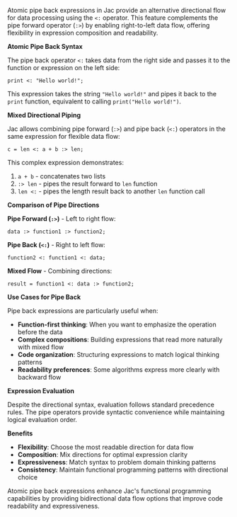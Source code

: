 Atomic pipe back expressions in Jac provide an alternative directional flow for data processing using the `<:` operator. This feature complements the pipe forward operator (`:>`) by enabling right-to-left data flow, offering flexibility in expression composition and readability.

**Atomic Pipe Back Syntax**

The pipe back operator `<:` takes data from the right side and passes it to the function or expression on the left side:

```jac
print <: "Hello world!";
```

This expression takes the string `"Hello world!"` and pipes it back to the `print` function, equivalent to calling `print("Hello world!")`.

**Mixed Directional Piping**

Jac allows combining pipe forward (`:>`) and pipe back (`<:`) operators in the same expression for flexible data flow:

```jac
c = len <: a + b :> len;
```

This complex expression demonstrates:
1. `a + b` - concatenates two lists
2. `:> len` - pipes the result forward to `len` function  
3. `len <:` - pipes the length result back to another `len` function call

**Comparison of Pipe Directions**

**Pipe Forward (`:>`)** - Left to right flow:
```jac
data :> function1 :> function2;
```

**Pipe Back (`<:`)** - Right to left flow:
```jac
function2 <: function1 <: data;
```

**Mixed Flow** - Combining directions:
```jac
result = function1 <: data :> function2;
```

**Use Cases for Pipe Back**

Pipe back expressions are particularly useful when:

- **Function-first thinking**: When you want to emphasize the operation before the data
- **Complex compositions**: Building expressions that read more naturally with mixed flow
- **Code organization**: Structuring expressions to match logical thinking patterns
- **Readability preferences**: Some algorithms express more clearly with backward flow

**Expression Evaluation**

Despite the directional syntax, evaluation follows standard precedence rules. The pipe operators provide syntactic convenience while maintaining logical evaluation order.

**Benefits**

- **Flexibility**: Choose the most readable direction for data flow
- **Composition**: Mix directions for optimal expression clarity
- **Expressiveness**: Match syntax to problem domain thinking patterns
- **Consistency**: Maintain functional programming patterns with directional choice

Atomic pipe back expressions enhance Jac's functional programming capabilities by providing bidirectional data flow options that improve code readability and expressiveness.
